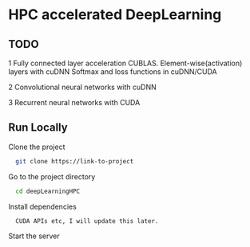 # HPC accelerated DeepLearning
## TODO


1 Fully connected layer acceleration CUBLAS.
Element-wise(activation) layers with cuDNN
Softmax and loss functions in cuDNN/CUDA

2 Convolutional neural networks with cuDNN

3 Recurrent neural networks with CUDA
## Run Locally

Clone the project

```bash
  git clone https://link-to-project
```

Go to the project directory

```bash
  cd deepLearningHPC
```

Install dependencies

```bash
  CUDA APIs etc, I will update this later.
```

Start the server

```bash
  
```

